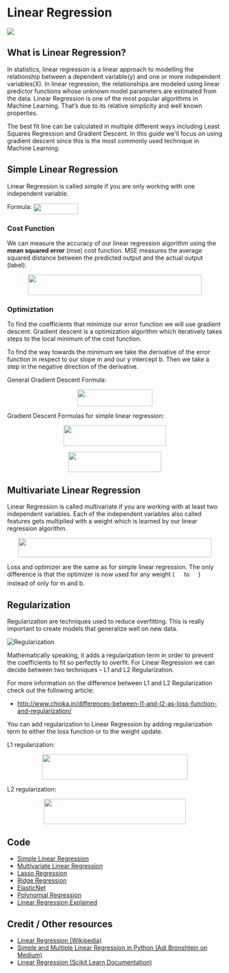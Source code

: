 # Linear Regression
![](doc/linear_regression_example.png)

## What is Linear Regression?

In statistics, linear regression is a linear approach to modelling the relationship between a dependent variable(y) and one or more independent variables(X). In linear regression, the relationships are modeled using linear predictor functions whose unknown model parameters are estimated from the data. Linear Regression is one of the most popular algorithms in Machine Learning. That’s due to its relative simplicity and well known properties.

The best fit line can be calculated in multiple different ways including Least Squares Regression and Gradient Descent. In this guide we'll focus on using gradient descent since this is the most commonly used technique in Machine Learning.

## Simple Linear Regression

Linear Regression is called simple if you are only working with one independent variable.

Formula: <img src="tex/18813fabfad59d1ba84fc901ede9101f.svg?invert_in_darkmode" align=middle width=104.88954134999999pt height=24.65753399999998pt/>

### Cost Function

We can measure the accuracy of our linear regression algorithm using the **mean squared error** (mse) cost function. MSE measures the average squared distance between the predicted output and the actual output (label).

<p align="center"><img src="tex/660ef60b693132606dcc3aae53b147ca.svg?invert_in_darkmode" align=middle width=406.53640665pt height=47.806078649999996pt/></p>

### Optimiztation

To find the coefficients that minimize our error function we will use gradient descent. Gradient descent is a optimization algorithm which iteratively takes steps to the local minimum of the cost function.

To find the way towards the minimum we take the derivative of the error function in respect to our slope m and our y intercept b. Then we take a step in the negative direction of the derivative.

General Gradient Descent Formula:

<p align="center"><img src="tex/e37355cc0b5b07561247c00842519c04.svg?invert_in_darkmode" align=middle width=175.63739985pt height=38.5152603pt/></p>

Gradient Descent Formulas for simple linear regression:

<p align="center"><img src="tex/0822727d1cb885ac043eb8c23c6a8c06.svg?invert_in_darkmode" align=middle width=239.42691134999995pt height=47.806078649999996pt/></p>

<p align="center"><img src="tex/f28aee7ec74570ba081a608f7b5d88bb.svg?invert_in_darkmode" align=middle width=217.1808045pt height=47.806078649999996pt/></p>

## Multivariate Linear Regression

Linear Regression is called multivariate if you are working with at least two independent variables. Each of the independent variables also called features gets multiplied with a weight which is learned by our linear regression algorithm.

<p align="center"><img src="tex/695de53e837a94510d8695f780f764d1.svg?invert_in_darkmode" align=middle width=452.9069325pt height=44.89738935pt/></p>

Loss and optimizer are the same as for simple linear regression. The only difference is that the optimizer is now used for any weight (<img src="tex/4b4518f1b7f0fb1347fa21506ebafb19.svg?invert_in_darkmode" align=middle width=18.32105549999999pt height=14.15524440000002pt/> to <img src="tex/c2a29561d89e139b3c7bffe51570c3ce.svg?invert_in_darkmode" align=middle width=16.41940739999999pt height=14.15524440000002pt/>) instead of only for m and b.

## Regularization

Regularization are techniques used to reduce overfitting. This is really important to create models that generalize well on new data.

![Regularization](doc/regularization.png)

Mathematically speaking, it adds a regularization term in order to prevent the coefficients to fit so perfectly to overfit. For Linear Regression we can decide between two techniques – L1 and L2 Regularization.

For more information on the difference between L1 and L2 Regularization check out the following article:

* http://www.chioka.in/differences-between-l1-and-l2-as-loss-function-and-regularization/

You can add regularization to Linear Regression by adding regularization term to either the loss function or to the weight update.

L1 regularization:

<p align="center"><img src="tex/ef27eeeeeadc48f3a48118fbf65ff125.svg?invert_in_darkmode" align=middle width=340.32351374999996pt height=59.1786591pt/></p>

L2 regularization:

<p align="center"><img src="tex/ac342f337b60a671151324a7a222d777.svg?invert_in_darkmode" align=middle width=332.09575739999997pt height=59.1786591pt/></p>

## Code

* [Simple Linear Regression](code/simple_linear_regression.py)
* [Multivariate Linear Regression](code/multivariate_linear_regression.py)
* [Lasso Regression](code/lasso_regression.py)
* [Ridge Regression](code/ridge_regression.py)
* [ElasticNet](code/elastic_net.py)
* [Polynomial Regression](code/polynomial_regression.py)
* [Linear Regression Explained](code/linear_regression_explained.ipynb)

## Credit / Other resources

* [Linear Regression (Wikipedia)](https://en.wikipedia.org/wiki/Linear_regression)
* [Simple and Multiple Linear Regression in Python (Adi Bronshtein on Medium)](https://towardsdatascience.com/simple-and-multiple-linear-regression-in-python-c928425168f9)
* [Linear Regression (Scikit Learn Documentation)](http://scikit-learn.org/stable/modules/generated/sklearn.linear_model.LinearRegression.html)